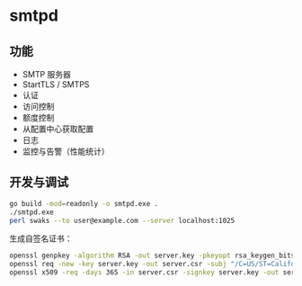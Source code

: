 # smtpd

## 功能

- SMTP 服务器
- StartTLS / SMTPS
- 认证
- 访问控制
- 额度控制
- 从配置中心获取配置
- 日志
- 监控与告警（性能统计）

## 开发与调试

```sh
go build -mod=readonly -o smtpd.exe .
./smtpd.exe
perl swaks --to user@example.com --server localhost:1025
```

生成自签名证书：

```sh
openssl genpkey -algorithm RSA -out server.key -pkeyopt rsa_keygen_bits:2048
openssl req -new -key server.key -out server.csr -subj "/C=US/ST=California/L=San Francisco/O=My Company/OU=IT/CN=catroll.com"
openssl x509 -req -days 365 -in server.csr -signkey server.key -out server.crt
```
